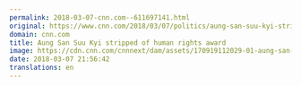 ```yaml
---
permalink: 2018-03-07-cnn.com--611697141.html
original: https://www.cnn.com/2018/03/07/politics/aung-san-suu-kyi-stripped-human-rights-award/index.html
domain: cnn.com
title: Aung San Suu Kyi stripped of human rights award
image: https://cdn.cnn.com/cnnnext/dam/assets/170919112029-01-aung-san-suu-kyi-0919-super-tease.jpg
date: 2018-03-07 21:56:42
translations: en
---
```


